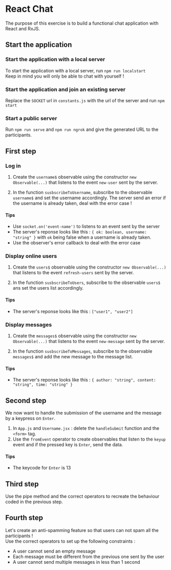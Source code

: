 # React Chat

The purpose of this exercise is to build a functional chat application with React and RxJS.

## Start the application

### Start the application with a local server
To start the application with a local server, run `npm run localstart`  
Keep in mind you will only be able to chat with yourself !

### Start the application and join an existing server
Replace the `SOCKET` url in `constants.js` with the url of the server and run `npm start`

### Start a public server
Run `npm run serve` and `npm run ngrok` and give the generated URL to the participants.

## First step

### Log in 
1. Create the `username$` observable using the constructor `new Observable(...)` that listens to the event `new-user` sent by the server.

2. In the function `susbscribeToUsername`, subscribe to the observable `username$` and set the username accordingly. The server send an error if the username is already taken, deal with the error case !

#### Tips
* Use `socket.on('event-name')` to listens to an event sent by the server
* The server's reponse looks like this : `{ ok: boolean, username: "string" }` with `ok` being false when a username is already taken.
* Use the observer's error callback to deal with the error case

### Display online users
1. Create the `users$` observable using the constructor `new Observable(...)` that listens to the event `refresh-users` sent by the server.

2. In the function `susbscribeToUsers`, subscribe to the observable `users$` ans set the users list accordingly.

#### Tips
* The server's reponse looks like this : `["user1", "user2"]`

### Display messages
1. Create the `messages$` observable using the constructor `new Observable(...)` that listens to the event `new-message` sent by the server.

2. In the function `susbscribeToMessages`, subscribe to the observable `messages$` and add the new message to the message list.

#### Tips
* The server's reponse looks like this : `{ author: "string", content: "string", time: "string" }`

## Second step
We now want to handle the submission of the username and the message by a keypress on `Enter`.

1. In `App.js` and `Username.jsx` : delete the `handleSubmit` function and the `<form>` tag.
2. Use the `fromEvent` operator to create observables that listen to the `keyup` event and if the pressed key is `Enter`, send the data.

#### Tips
* The keycode for `Enter` is 13

## Third step
Use the pipe method and the correct operators to recreate the behaviour coded in the previous step.

## Fourth step
Let's create an anti-spamming feature so that users can not spam all the participants !  
Use the correct operators to set up the following constraints :
- A user cannot send an empty message
- Each message must be different from the previous one sent by the user
- A user cannot send multiple messages in less than 1 second